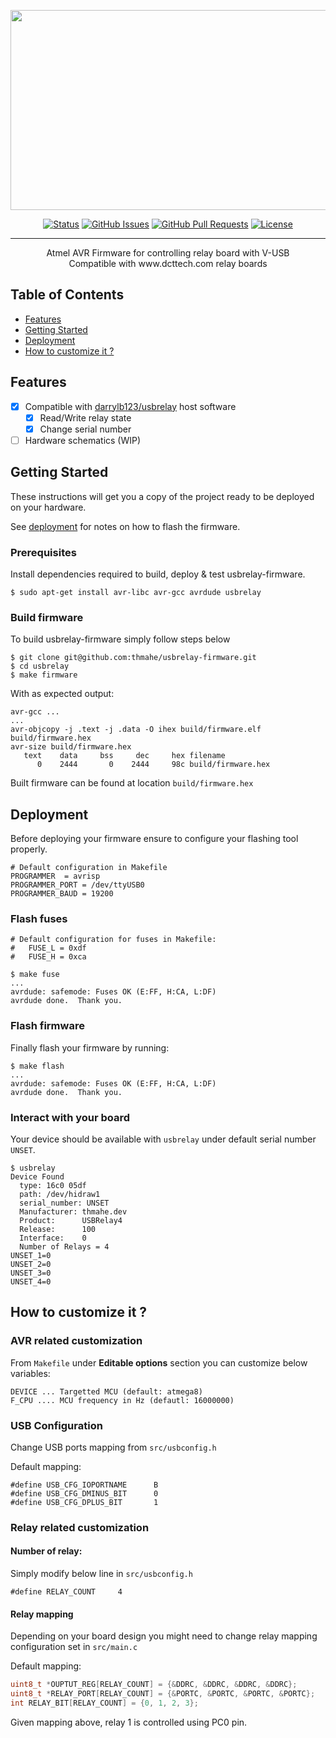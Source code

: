 <p align="center">
 <img width=640px height=320px src="https://repository-images.githubusercontent.com/563558507/6cf01a5c-8db2-48f6-9632-5ee800e1851b"></a>
</p>

<div align="center">

  [![Status](https://img.shields.io/badge/status-active-success.svg)]() 
  [![GitHub Issues](https://img.shields.io/github/issues/thmahe/usbrelay-firmware.svg)](https://github.com/thmahe/usb-relay-firmware/issues)
  [![GitHub Pull Requests](https://img.shields.io/github/issues-pr/thmahe/usbrelay-firmware.svg)](https://github.com/thmahe/usb-relay-firmware/pulls)
  [![License](https://img.shields.io/badge/license-GPL--2.0--only-blue.svg)](/LICENSE)

</div>

---

<p align="center"> Atmel AVR Firmware for controlling relay board with V-USB
    <br>
    Compatible with www.dcttech.com relay boards
    <br> 
</p>

## Table of Contents
- [Features](#features)
- [Getting Started](#getting_started)
- [Deployment](#deployment)
- [How to customize it ?](#how_to_customize)

## Features <a name = "features"></a>
* [X] Compatible with [darrylb123/usbrelay](https://github.com/darrylb123/usbrelay) host software
   * [X] Read/Write relay state
   * [X] Change serial number
* [ ] Hardware schematics (WIP)

## Getting Started <a name = "getting_started"></a>
These instructions will get you a copy of the project ready to be deployed on your hardware. 

See [deployment](#deployment) for notes on how to flash the firmware.

### Prerequisites

Install dependencies required to build, deploy & test usbrelay-firmware.

```shell
$ sudo apt-get install avr-libc avr-gcc avrdude usbrelay
```

### Build firmware

To build usbrelay-firmware simply follow steps below

```shell
$ git clone git@github.com:thmahe/usbrelay-firmware.git
$ cd usbrelay
$ make firmware
```

With as expected output:

```
avr-gcc ...
...
avr-objcopy -j .text -j .data -O ihex build/firmware.elf build/firmware.hex
avr-size build/firmware.hex
   text    data     bss     dec     hex filename
      0    2444       0    2444     98c build/firmware.hex
```

Built firmware can be found at location `build/firmware.hex`

## Deployment <a name = "deployment"></a>

Before deploying your firmware ensure to configure your flashing tool properly.

```shell
# Default configuration in Makefile
PROGRAMMER 	= avrisp
PROGRAMMER_PORT = /dev/ttyUSB0
PROGRAMMER_BAUD = 19200
```

### Flash fuses
```shell
# Default configuration for fuses in Makefile: 
#   FUSE_L = 0xdf
#   FUSE_H = 0xca

$ make fuse
...
avrdude: safemode: Fuses OK (E:FF, H:CA, L:DF)
avrdude done.  Thank you.
```
### Flash firmware

Finally flash your firmware by running:
```shell
$ make flash
...
avrdude: safemode: Fuses OK (E:FF, H:CA, L:DF)
avrdude done.  Thank you.
```

### Interact with your board
Your device should be available with `usbrelay` under default serial number `UNSET`.

```shell
$ usbrelay
Device Found
  type: 16c0 05df
  path: /dev/hidraw1
  serial_number: UNSET
  Manufacturer: thmahe.dev
  Product:      USBRelay4
  Release:      100
  Interface:    0
  Number of Relays = 4
UNSET_1=0
UNSET_2=0
UNSET_3=0
UNSET_4=0
```

## How to customize it ? <a name = "how_to_customize"></a>

### AVR related customization

From `Makefile` under **Editable options** section you can customize below variables:
```
DEVICE ... Targetted MCU (default: atmega8)
F_CPU .... MCU frequency in Hz (defautl: 16000000)
```

### USB Configuration

Change USB ports mapping from `src/usbconfig.h`

Default mapping:
```
#define USB_CFG_IOPORTNAME      B
#define USB_CFG_DMINUS_BIT      0
#define USB_CFG_DPLUS_BIT       1
```

### Relay related customization

#### Number of relay:

Simply modify below line in `src/usbconfig.h`
```
#define RELAY_COUNT     4
```

#### Relay mapping

Depending on your board design you might need to change relay mapping configuration set in `src/main.c`

Default mapping:
```c
uint8_t *OUPTUT_REG[RELAY_COUNT] = {&DDRC, &DDRC, &DDRC, &DDRC};
uint8_t *RELAY_PORT[RELAY_COUNT] = {&PORTC, &PORTC, &PORTC, &PORTC};
int RELAY_BIT[RELAY_COUNT] = {0, 1, 2, 3};
```

Given mapping above, relay 1 is controlled using PC0 pin.
